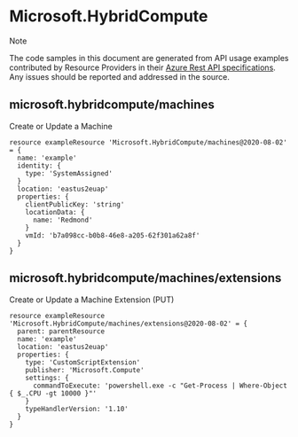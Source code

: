# Microsoft.HybridCompute
  
> [!NOTE]
> The code samples in this document are generated from API usage examples contributed by Resource Providers in their [Azure Rest API specifications](https://github.com/Azure/azure-rest-api-specs). Any issues should be reported and addressed in the source.


## microsoft.hybridcompute/machines

Create or Update a Machine
```bicep
resource exampleResource 'Microsoft.HybridCompute/machines@2020-08-02' = {
  name: 'example'
  identity: {
    type: 'SystemAssigned'
  }
  location: 'eastus2euap'
  properties: {
    clientPublicKey: 'string'
    locationData: {
      name: 'Redmond'
    }
    vmId: 'b7a098cc-b0b8-46e8-a205-62f301a62a8f'
  }
}
```

## microsoft.hybridcompute/machines/extensions

Create or Update a Machine Extension (PUT)
```bicep
resource exampleResource 'Microsoft.HybridCompute/machines/extensions@2020-08-02' = {
  parent: parentResource 
  name: 'example'
  location: 'eastus2euap'
  properties: {
    type: 'CustomScriptExtension'
    publisher: 'Microsoft.Compute'
    settings: {
      commandToExecute: 'powershell.exe -c "Get-Process | Where-Object { $_.CPU -gt 10000 }"'
    }
    typeHandlerVersion: '1.10'
  }
}
```
